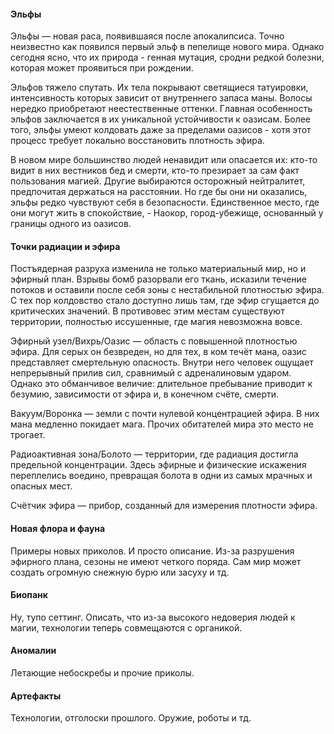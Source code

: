 #### Эльфы

Эльфы — новая раса, появившаяся после апокалипсиса. Точно неизвестно как появился первый эльф в пепелище нового мира. Однако сегодня ясно, что их природа - генная мутация, сродни редкой болезни, которая может проявиться при рождении.

Эльфов тяжело спутать. Их тела покрывают светящиеся татуировки, интенсивность которых зависит от внутреннего запаса маны. Волосы нередко приобретают неестественные оттенки. Главная особенность эльфов заключается в их уникальной устойчивости к оазисам. Более того, эльфы умеют колдовать даже за пределами оазисов - хотя этот процесс требует локально восстановить плотность эфира.

В новом мире большинство людей ненавидит или опасается их: кто-то видит в них вестников бед и смерти, кто-то презирает за сам факт пользования магией. Другие выбираются осторожный нейтралитет, предпочитая держаться на расстоянии. Но где бы они ни оказались, эльфы редко чувствуют себя в безопасности. Единственное место, где они могут жить в спокойствие, - Наокор, город-убежище, основанный у границы одного из оазисов.

#### Точки радиации и эфира

Постъядерная разруха изменила не только материальный мир, но и эфирный план. Взрывы бомб разорвали его ткань, исказили течение потоков и оставили после себя зоны с нестабильной плотностью эфира. С тех пор колдовство стало доступно лишь там, где эфир сгущается до критических значений. В противовес этим местам существуют территории, полностью иссушенные, где магия невозможна вовсе.

Эфирный узел/Вихрь/Оазис — область с повышенной плотностью эфира. Для серых он безвреден, но для тех, в ком течёт мана, оазис представляет смертельную опасность. Внутри него человек ощущает непрерывный прилив сил, сравнимый с адреналиновым ударом. Однако это обманчивое величие: длительное пребывание приводит к безумию, зависимости от эфира и, в конечном счёте, смерти.

Вакуум/Воронка — земли с почти нулевой концентрацией эфира. В них мана медленно покидает мага. Прочих обитателей мира это место не трогает.

Радиоактивная зона/Болото — территории, где радиация достигла предельной концентрации. Здесь эфирные и физические искажения переплелись воедино, превращая болота в одни из самых мрачных и опасных мест.

Счётчик эфира — прибор, созданный для измерения плотности эфира. 

#### Новая флора и фауна
Примеры новых приколов. И просто описание. Из-за разрушения эфирного плана, сезоны не имеют четкого поряда. Сам мир может создать огромную снежную бурю или засуху и тд.

#### Биопанк 
Ну, тупо сеттинг. Описать, что из-за высокого недоверия людей к магии, технологии теперь совмещаются с органикой.

#### Аномалии
Летающие небоскребы и прочие приколы.

#### Артефакты
Технологии, отголоски прошлого. Оружие, роботы и тд.